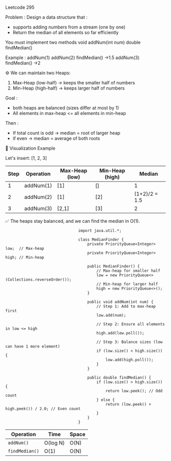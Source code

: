 Leetcode 295

Problem :
Design a data structure that :
- supports adding numbers from a stream (one by one)
- Return the median of all elements so far efficiently

You must implement two methods
void addNum(int num)
double findMedian()

Example :
addNum(1)
addNum(2)
findMedian() ->1.5
addNum(3)
findMedian() ->2

⚙️ We can maintain two Heaps:
1. Max-Heap (low-half) -> keeps the smaller half of numbers
2. Min-Heap (high-half) -> keeps larger half of numbers

Goal :
- both heaps are balanced (sizes differ at most by 1)
- All elements in max-heap <= all elements in min-heap

Then :
- If total count is odd -> median = root of larger heap
- if even -> median = average of both roots

🧮 Visualization Example

Let's insert: [1, 2, 3]

| Step | Operation | Max-Heap (low) | Min-Heap (high) | Median        |
| ---- | --------- | -------------- | --------------- | ------------- |
| 1    | addNum(1) | [1]            | []              | 1             |
| 2    | addNum(2) | [1]            | [2]             | (1+2)/2 = 1.5 |
| 3    | addNum(3) | [2,1]          | [3]             | 2             |

✅ The heaps stay balanced, and we can find the median in O(1).

                                    import java.util.*;

                                    class MedianFinder {
                                        private PriorityQueue<Integer> low;  // Max-heap
                                        private PriorityQueue<Integer> high; // Min-heap

                                        public MedianFinder() {
                                            // Max-heap for smaller half
                                            low = new PriorityQueue<>(Collections.reverseOrder());
                                            // Min-heap for larger half
                                            high = new PriorityQueue<>();
                                        }

                                        public void addNum(int num) {
                                            // Step 1: Add to max-heap first
                                            low.add(num);
                                            
                                            // Step 2: Ensure all elements in low <= high
                                            high.add(low.poll());

                                            // Step 3: Balance sizes (low can have 1 more element)
                                            if (low.size() < high.size()) {
                                                low.add(high.poll());
                                            }
                                        }

                                        public double findMedian() {
                                            if (low.size() > high.size()) {
                                                return low.peek(); // Odd count
                                            } else {
                                                return (low.peek() + high.peek()) / 2.0; // Even count
                                            }
                                        }
                                    }

| Operation      | Time     | Space |
| -------------- | -------- | ----- |
| `addNum()`     | O(log N) | O(N)  |
| `findMedian()` | O(1)     | O(N)  |


